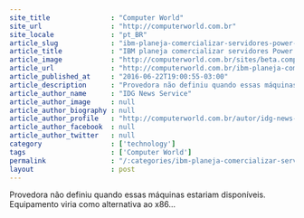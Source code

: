 ```yaml
---
site_title               : "Computer World"
site_url                 : "http://computerworld.com.br"
site_locale              : "pt_BR"
article_slug             : "ibm-planeja-comercializar-servidores-power-baseado-em-design-opencompute"
article_title            : "IBM planeja comercializar servidores Power baseado em design OpenCompute"
article_image            : "http://computerworld.com.br/sites/beta.computerworld.com.br/files/news_articles/ibm.jpg"
article_url              : "http://computerworld.com.br/ibm-planeja-comercializar-servidores-power-baseado-em-design-opencompute"
article_published_at     : "2016-06-22T19:00:55-03:00"
article_description      : "Provedora não definiu quando essas máquinas estariam disponíveis. Equipamento viria como alternativa ao x86..."
article_author_name      : "IDG News Service"
article_author_image     : null
article_author_biography : null
article_author_profile   : "http://computerworld.com.br/autor/idg-news-services"
article_author_facebook  : null
article_author_twitter   : null
category                 : ['technology']
tags                     : ['Computer World']
permalink                : "/:categories/ibm-planeja-comercializar-servidores-power-baseado-em-design-opencompute/"
layout                   : post
---
```


Provedora não definiu quando essas máquinas estariam disponíveis. Equipamento viria como alternativa ao x86...
